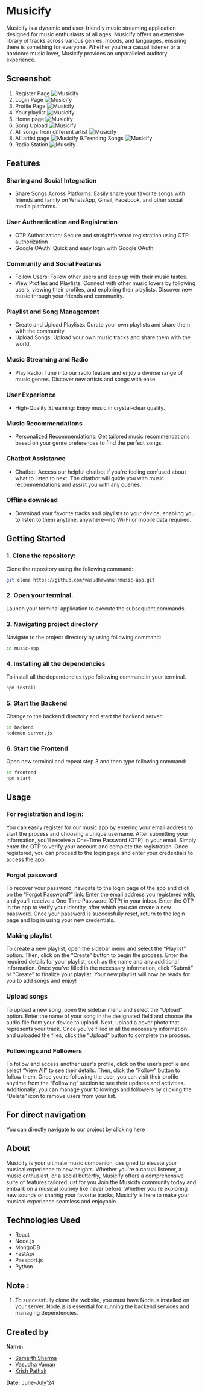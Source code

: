 # Musicify
Musicify is a dynamic and user-friendly music streaming application designed for music enthusiasts of all ages. Musicify offers an extensive library of tracks across various genres, moods, and languages, ensuring there is something for everyone. Whether you're a casual listener or a hardcore music lover, Musicify provides an unparalleled auditory experience.

## Screenshot

1. Register Page
![Musicify](https://res.cloudinary.com/dvpvxjcfk/image/upload/v1722049531/musicify/rmslgqptbrudxdmwoqbh.png)
2. Login Page
![Musicify](https://res.cloudinary.com/dvpvxjcfk/image/upload/v1722049531/musicify/sbbhnqipo3yomtdgxdxp.png)
3. Profile Page
![Musicify](https://res.cloudinary.com/dvpvxjcfk/image/upload/v1722069221/mfuxydyyfuymyer2hfp2.png)
4. Your playlist
![Musicify](https://res.cloudinary.com/dvpvxjcfk/image/upload/v1722049530/musicify/lzhww2qdkdrf7oslmmju.jpg)
5. Home page
![Musicify](https://res.cloudinary.com/dvpvxjcfk/image/upload/v1722049530/musicify/u1hrb9rp3gg3ahbf1gyp.jpg)
6. Song Upload
![Musicify](https://res.cloudinary.com/dvpvxjcfk/image/upload/v1722049530/musicify/upohyjleptir4ycoqo68.jpg)
7. All songs from different artist
![Musicify](https://res.cloudinary.com/dvpvxjcfk/image/upload/v1722049530/musicify/mtxgicvfzgaap6gzoyht.jpg)
8. All artist page
![Musicify](https://res.cloudinary.com/dvpvxjcfk/image/upload/v1722049530/musicify/zattmklxupscfoueymjj.jpg)
9.Trending Songs
![Musicify](https://res.cloudinary.com/dvpvxjcfk/image/upload/v1722049531/musicify/spyujzuvbyx5mcl7ud5w.jpg)
10. Radio Station
![Muscify](https://res.cloudinary.com/dvpvxjcfk/image/upload/v1722049530/musicify/uttnujs8qxpobxvdc3dp.jpg)

## Features
### Sharing and Social Integration
- Share Songs Across Platforms: Easily share your favorite songs with friends and family on WhatsApp, Gmail, Facebook, and other social media platforms.

### User Authentication and Registration
- OTP Authorization: Secure and straightforward registration using OTP authorization
- Google OAuth: Quick and easy login with Google OAuth.

### Community and Social Features
- Follow Users: Follow other users and keep up with their music tastes.
- View Profiles and Playlists: Connect with other music lovers by following users, viewing their profiles, and exploring their playlists. Discover new music through your friends and community.

### Playlist and Song Management
- Create and Upload Playlists: Curate your own playlists and share them with the community.
- Upload Songs: Upload your own music tracks and share them with the world.

### Music Streaming and Radio
- Play Radio: Tune into our radio feature and enjoy a diverse range of music genres. Discover new artists and songs with ease.

### User Experience
- High-Quality Streaming: Enjoy music in crystal-clear quality.

### Music Recommendations
- Personalized Recommendations: Get tailored music recommendations based on your genre preferences to find the perfect songs.

### Chatbot Assistance
- Chatbot: Access our helpful chatbot if you're feeling confused about what to listen to next. The chatbot will guide you with music recommendations and assist you with any queries.

### Offline download
- Download your favorite tracks and playlists to your device, enabling you to listen to them anytime, anywhere—no Wi-Fi or mobile data required.

## Getting Started

### 1. Clone the repository:
Clone the repository using the following command:
```bash
git clone https://github.com/vasudhawaman/music-app.git
```
### 2. Open your terminal.
Launch your terminal application to execute the subsequent commands.

### 3. Navigating project directory
Navigate to the project directory by using following command:

```bash
cd music-app
```

### 4. Installing all the dependencies
To install all the dependencies type following command in your terminal.

```bash
npm install
```

### 5. Start the Backend
Change to the backend directory and start the backend server:
```bash
cd backend
nodemon server.js
```

### 6. Start the Frontend
Open new terminal and repeat step 3 and then type following command:
```bash
cd frontend
npm start
```

## Usage
### For registration and login:
You can easily register for our music app by entering your email address to start the process and choosing a unique username. After submitting your information, you’ll receive a One-Time Password (OTP) in your email. Simply enter the OTP to verify your account and complete the registration. Once registered, you can proceed to the login page and enter your credentials to access the app.

### Forgot password
To recover your password, navigate to the login page of the app and click on the “Forgot Password?” link. Enter the email address you registered with, and you’ll receive a One-Time Password (OTP) in your inbox. Enter the OTP in the app to verify your identity, after which you can create a new password. Once your password is successfully reset, return to the login page and log in using your new credentials.

### Making playlist
To create a new playlist, open the sidebar menu and select the “Playlist” option. Then, click on the “Create” button to begin the process. Enter the required details for your playlist, such as the name and any additional information. Once you’ve filled in the necessary information, click “Submit” or “Create” to finalize your playlist. Your new playlist will now be ready for you to add songs and enjoy!

### Upload songs
To upload a new song, open the sidebar menu and select the “Upload” option. Enter the name of your song in the designated field and choose the audio file from your device to upload. Next, upload a cover photo that represents your track. Once you’ve filled in all the necessary information and uploaded the files, click the “Upload” button to complete the process.

### Followings and Followers
To follow and access another user's profile, click on the user’s profile and select “View All” to see their details. Then, click the “Follow” button to follow them. Once you’re following the user, you can visit their profile anytime from the “Following” section to see their updates and activities. Additionally, you can manage your followings and followers by clicking the “Delete” icon to remove users from your list.

## For direct navigation
You can directly navigate to our project by clicking [here](https://musicify-frontend.vercel.app)

## About
Musicify is your ultimate music companion, designed to elevate your musical experience to new heights. Whether you're a casual listener, a music enthusiast, or a social butterfly, Musicify offers a comprehensive suite of features tailored just for you.Join the Musicify community today and embark on a musical journey like never before. Whether you're exploring new sounds or sharing your favorite tracks, Musicify is here to make your musical experience seamless and enjoyable.

## Technologies Used
- React
- Node.js
- MongoDB
- FastApi
- Passport.js
- Python


## Note :
1. To successfully clone the website, you must have Node.js installed on your server. Node.js is essential for running the backend services and managing dependencies.

## Created by
**Name:**
- [Samarth Sharma](https://github.com/Samarth021004)
- [Vasudha Vaman](https://github.com/vasudhawaman)
- [Krish Pathak](https://github.com/krishpathak)

**Date:**
June-July'24
